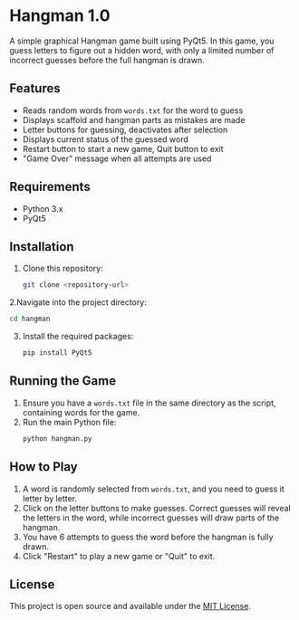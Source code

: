 # Hangman 1.0

A simple graphical Hangman game built using PyQt5. In this game, you guess letters to figure out a hidden word, with only a limited number of incorrect guesses before the full hangman is drawn.

## Features

- Reads random words from `words.txt` for the word to guess
- Displays scaffold and hangman parts as mistakes are made
- Letter buttons for guessing, deactivates after selection
- Displays current status of the guessed word
- Restart button to start a new game, Quit button to exit
- "Game Over" message when all attempts are used

## Requirements

- Python 3.x
- PyQt5

## Installation

1. Clone this repository:
   ```bash
   git clone <repository-url>
   ```
2.Navigate into the project directory:
   ```bash
   cd hangman
   ```
3. Install the required packages:
   ```bash
   pip install PyQt5
   ```

## Running the Game

1. Ensure you have a `words.txt` file in the same directory as the script, containing words for the game.
2. Run the main Python file:
   ```bash
   python hangman.py
   ```

## How to Play

1. A word is randomly selected from `words.txt`, and you need to guess it letter by letter.
2. Click on the letter buttons to make guesses. Correct guesses will reveal the letters in the word, while incorrect guesses will draw parts of the hangman.
3. You have 6 attempts to guess the word before the hangman is fully drawn.
4. Click "Restart" to play a new game or "Quit" to exit.

## License

This project is open source and available under the [MIT License](LICENSE).